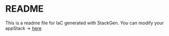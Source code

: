 # README
This is a readme file for IaC generated with StackGen.
You can modify your appStack -> [here](http://main.dev.stackgen.com/appstacks/a0396968-aa5b-4908-ae79-d34b65e3bc78)
